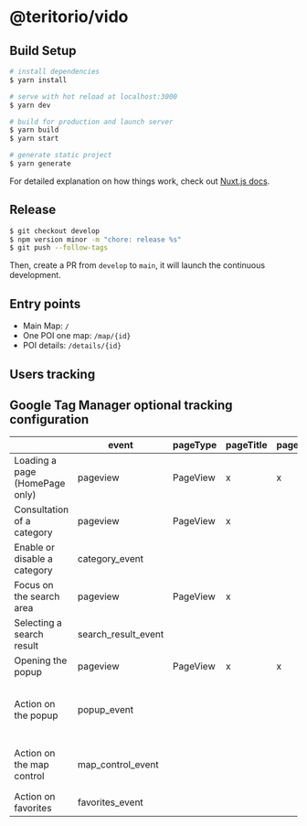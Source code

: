 # @teritorio/vido

## Build Setup

```bash
# install dependencies
$ yarn install

# serve with hot reload at localhost:3000
$ yarn dev

# build for production and launch server
$ yarn build
$ yarn start

# generate static project
$ yarn generate
```

For detailed explanation on how things work, check out [Nuxt.js docs](https://nuxtjs.org).

## Release

```bash
$ git checkout develop
$ npm version minor -m "chore: release %s"
$ git push --follow-tags
```

Then, create a PR from `develop` to `main`, it will launch the continuous development.

## Entry points

* Main Map: `/`
* One POI one map: `/map/{id}`
* POI details: `/details/{id}`

## Users tracking

## Google Tag Manager optional tracking configuration

|                                | event               | pageType | pageTitle | pageLocation | pagePath | action                                  | type | title | poiId | category | categoryId |
| ------------------------------ | ------------------- | -------- | --------- | ------------ | -------- | --------------------------------------- | ---- | ----- | ----- | -------- | ---------- |
| Loading a page (HomePage only) | pageview            | PageView | x         | x            | x        |                                         |      |       |       |          |            |
| Consultation of a category     | pageview            | PageView | x         |              | x        |                                         |      |       |       |          |            |
| Enable or disable a category   | category_event      |          |           |              |          | enable, filter                          |      |       |       |          | x          |
| Focus on the search area       | pageview            | PageView | x         |              | x        |                                         |      |       |       |          |            |
| Selecting a search result      | search_result_event |          |           |              |          |                                         | x    | x     |       |          |            |
| Opening the popup              | pageview            | PageView | x         | x            | x        |                                         |      |       | x     |          |            |
| Action on the popup            | popup_event         |          |           |              |          | details, route, explore, favorite, zoom |      | x     | x     | x        |            |
| Action on the map control      | map_control_event   |          |           |              |          | 3d, background, explorer, favorite      |      |       |       |          |            |
| Action on favorites            | favorites_event     |          |           |              |          | copy_link                               |      |       |       |          |            |
